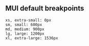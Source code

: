 ## MUI default breakpoints

```
xs, extra-small: 0px
sm, small: 600px
md, medium: 900px
lg, large: 1200px
xl, extra-large: 1536px
```
